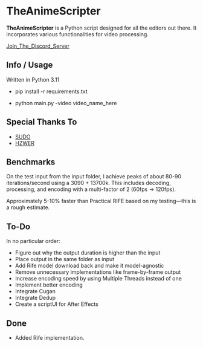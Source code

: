 # TheAnimeScripter

**TheAnimeScripter** is a Python script designed for all the editors out there. It incorporates various functionalities for video processing.

[Join_The_Discord_Server](https://discord.gg/bFA6xZxM5V)

## Info / Usage

Written in Python 3.11

- pip install -r requirements.txt

- python main.py -video video_name_here

## Special Thanks To

- [SUDO](https://github.com/styler00dollar/VSGAN-tensorrt-docker)
- [HZWER](https://github.com/hzwer/Practical-RIFE)

## Benchmarks

On the test input from the input folder, I achieve peaks of about 80-90 iterations/second using a 3090 + 13700k. This includes decoding, processing, and encoding with a multi-factor of 2 (60fps -> 120fps).

Approximately 5-10% faster than Practical RIFE based on my testing—this is a rough estimate.

## To-Do

In no particular order:

- Figure out why the output duration is higher than the input
- Place output in the same folder as input
- Add Rife model download back and make it model-agnostic
- Remove unnecessary implementations like frame-by-frame output
- Increase encoding speed by using Multiple Threads instead of one
- Implement better encoding
- Integrate Cugan
- Integrate Dedup
- Create a scriptUI for After Effects

## Done

- Added Rife implementation.
